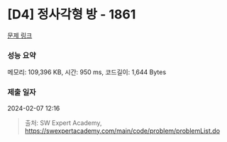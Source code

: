 # [D4] 정사각형 방 - 1861 

[문제 링크](https://swexpertacademy.com/main/code/problem/problemDetail.do?contestProbId=AV5LtJYKDzsDFAXc) 

### 성능 요약

메모리: 109,396 KB, 시간: 950 ms, 코드길이: 1,644 Bytes

### 제출 일자

2024-02-07 12:16



> 출처: SW Expert Academy, https://swexpertacademy.com/main/code/problem/problemList.do